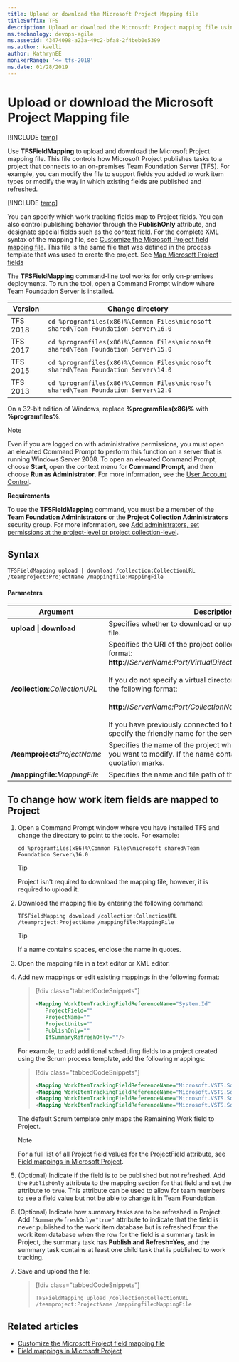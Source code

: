 ```yaml
---
title: Upload or download the Microsoft Project Mapping file
titleSuffix: TFS
description: Upload or download the Microsoft Project mapping file using the TFSFieldMapping command
ms.technology: devops-agile
ms.assetid: 43474098-a23a-49c2-bfa8-2f4beb0e5399
ms.author: kaelli
author: KathrynEE
monikerRange: '<= tfs-2018'
ms.date: 01/28/2019
---
```



# Upload or download the Microsoft Project Mapping file

[!INCLUDE [temp](../../includes/version-tfs-2018-earlier.md)]  
  
Use **TFSFieldMapping** to upload and download the Microsoft Project mapping file. This file controls how Microsoft Project publishes tasks to a project that connects to an on-premises Team Foundation Server (TFS). For example, you can modify the file to support fields you added to work item types or modify the way in which existing fields are published and refreshed.  

[!INCLUDE [temp](includes/project-integration-deprecated.md)]

You can specify which work tracking fields map to Project fields. You can also control publishing behavior through the **PublishOnly** attribute, and designate special fields such as the context field. For the complete XML syntax of the mapping file, see [Customize the Microsoft Project field mapping file](customize-project-field-mapping-file.md). This file is the same file that was defined in the process template that was used to create the project. See [Map Microsoft Project fields](map-microsoft-project-fields-to-tf-fields.md)  
  
The **TFSFieldMapping** command-line tool works for only on-premises deployments. To run the tool, open a Command Prompt window where Team Foundation Server is installed. 
 
|Version | Change directory |
|--------|-----------|
|TFS 2018|`cd %programfiles(x86)%\Common Files\microsoft shared\Team Foundation Server\16.0` |
|TFS 2017|`cd %programfiles(x86)%\Common Files\microsoft shared\Team Foundation Server\15.0` |
|TFS 2015|`cd %programfiles(x86)%\Common Files\microsoft shared\Team Foundation Server\14.0` |
|TFS 2013|`cd %programfiles(x86)%\Common Files\microsoft shared\Team Foundation Server\12.0` |
  

On a 32-bit edition of Windows, replace **%programfiles(x86)%** with **%programfiles%**.  

  
> [!NOTE]  
>  Even if you are logged on with administrative permissions, you must open an elevated Command Prompt to perform this function on a server that is running Windows Server 2008. To open an elevated Command Prompt, choose **Start**, open the context menu for **Command Prompt**, and then choose **Run as Administrator**. For more information, see the [User Account Control](/previous-versions/windows/it-pro/windows-server-2008-R2-and-2008/cc772207(v=ws.10)).  
  
 **Requirements**  
  
 To use the **TFSFieldMapping** command, you must be a member of the **Team Foundation Administrators** or the **Project Collection Administrators** security group. For more information, see [Add administrators, set permissions at the project-level or project collection-level](../../organizations/security/set-project-collection-level-permissions.md).  
  
## Syntax  
  
```  
TFSFieldMapping upload | download /collection:CollectionURL /teamproject:ProjectName /mappingfile:MappingFile   
```  
  
#### Parameters  
  
|**Argument**|**Description**|  
|------------------|---------------------|  
|**upload &#124; download**|Specifies whether to download or upload the field mapping file.|  
|**/collection**:<i>CollectionURL</i>|Specifies the URI of the project collection in the following format: **http**://*ServerName:Port/VirtualDirectoryName/CollectionName*<br /><br /> If you do not specify a virtual directory is used, you must use the following format:<br /><br /> **http**://*ServerName:Port/CollectionName*<br /><br /> If you have previously connected to the server, you can specify the friendly name for the server instead of the URI.|  
|**/teamproject:**<i>ProjectName</i>|Specifies the name of the project whose mapping parameters you want to modify. If the name contains spaces, enclose it in quotation marks.|  
|**/mappingfile:**<i>MappingFile</i>|Specifies the name and file path of the mapping file.|  
  
## To change how work item fields are mapped to Project  
  
1. Open a Command Prompt window where you have installed TFS and change the directory to point to the tools. For example:  
  
   ```  
   cd %programfiles(x86)%\Common Files\microsoft shared\Team Foundation Server\16.0 
   ```  
  
   > [!TIP]  
   >  Project isn't required to download the mapping file, however, it is required to upload it.  
  
2. Download the mapping file by entering the following command:  
  
   ```  
   TFSFieldMapping download /collection:CollectionURL /teamproject:ProjectName /mappingfile:MappingFile  
   ```  
  
   > [!TIP]  
   >  If a name contains spaces, enclose the name in quotes.  
  
3. Open the mapping file in a text editor or XML editor.  
  
4. Add new mappings or edit existing mappings in the following format:  
  
   > [!div class="tabbedCodeSnippets"]
   > ```XML   
   > <Mapping WorkItemTrackingFieldReferenceName="System.Id"   
   >    ProjectField=""  
   >    ProjectName=""  
   >    ProjectUnits=""  
   >    PublishOnly=""  
   >    IfSummaryRefreshOnly=""/>    
   > ```  
  
    For example, to add additional scheduling fields to a project created using the Scrum process template, add the following mappings:  
  
   > [!div class="tabbedCodeSnippets"]
   > ```XML   
   > <Mapping WorkItemTrackingFieldReferenceName="Microsoft.VSTS.Scheduling.StartDate" ProjectField="pjTaskStart" PublishOnly="true" />  
   > <Mapping WorkItemTrackingFieldReferenceName="Microsoft.VSTS.Scheduling.FinishDate" ProjectField="pjTaskFinish" PublishOnly="true" />  
   > <Mapping WorkItemTrackingFieldReferenceName="Microsoft.VSTS.Scheduling.OriginalEstimate" ProjectField="pjTaskBaselineWork" ProjectUnits="pjHour" IfSummaryRefreshOnly="true" />  
   > <Mapping WorkItemTrackingFieldReferenceName="Microsoft.VSTS.Scheduling.CompletedWork" ProjectField="pjTaskActualWork" ProjectUnits="pjHour" IfSummaryRefreshOnly="true" />    
   > ```  
  
    The default Scrum template only maps the Remaining Work field to Project.  
  
   > [!NOTE]  
   >  For a full list of all Project field values for the ProjectField attribute, see [Field mappings in Microsoft Project](field-mappings-in-microsoft-project.md).  
  
5. (Optional) Indicate if the field is to be published but not refreshed. Add the `PublishOnly` attribute to the mapping section for that field and set the attribute to `true`. This attribute can be used to allow for team members to see a field value but not be able to change it in Team Foundation.  
  
6. (Optional) Indicate how summary tasks are to be refreshed  in Project. Add `fSummaryRefreshOnly="true"` attribute to indicate that the field is never published to the work item database but is refreshed from the work item database when  the row for the field is a summary task in Project, the summary task has **Publish and Refresh=Yes**, and the summary task contains at least one child task that is published to work tracking.  
  
7. Save and upload the file:  
  
   > [!div class="tabbedCodeSnippets"]
   > ```   
   > TFSFieldMapping upload /collection:CollectionURL /teamproject:ProjectName /mappingfile:MappingFile  
   > ```  
  
## Related articles
-  [Customize the Microsoft Project field mapping file](customize-project-field-mapping-file.md)   
-  [Field mappings in Microsoft Project](field-mappings-in-microsoft-project.md)
